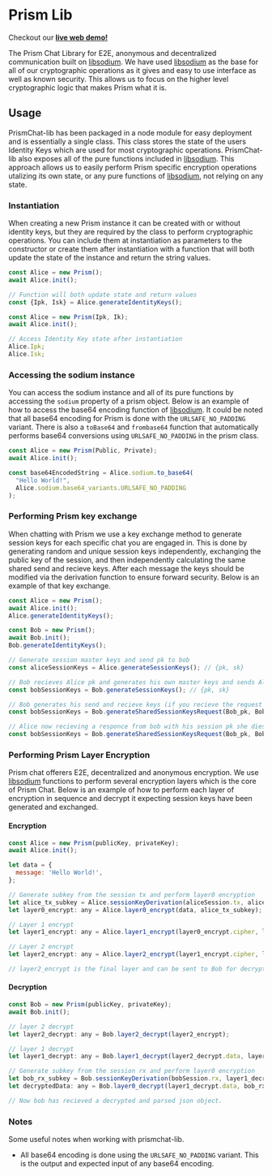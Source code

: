 # Prism Lib

Checkout our **[live web demo!](https://app-demo.prism.chat/)**

The Prism Chat Library for E2E, anonymous and decentralized communication built on [libsodium](https://doc.libsodium.org/). We have used [libsodium](https://doc.libsodium.org/) as the base for all of our cryptographic operations as it gives and easy to use interface as well as known security. This allows us to focus on the higher level cryptographic logic that makes Prism what it is.

## Usage

PrismChat-lib has been packaged in a node module for easy deployment and is essentially a single class. This class stores the state of the users Identity Keys which are used for most cryptographic operations. PrismChat-lib also exposes all of the pure functions included in [libsodium](https://doc.libsodium.org/). This approach allows us to easily perform Prism specific encryption operations utalizing its own state, or any pure functions of [libsodium](https://doc.libsodium.org/), not relying on any state.

### Instantiation

When creating a new Prism instance it can be created with or without identity keys, but they are required by the class to perform cryptographic operations. You can include them at instantiation as parameters to the constructor or create them after instantiation with a function that will both update the state of the instance and return the string values.

``` javascript
const Alice = new Prism();
await Alice.init();

// Function will both update state and return values
const {Ipk, Isk} = Alice.generateIdentityKeys(); 
```

``` javascript
const Alice = new Prism(Ipk, Ik);
await Alice.init();

// Access Identity Key state after instantiation
Alice.Ipk;
Alice.Isk;
```

### Accessing the sodium instance

You can access the sodium instance and all of its pure functions by accessing the ```sodium``` property of a prism object. Below is an example of how to access the base64 encoding function of [libsodium](https://doc.libsodium.org/). It could be noted that all base64 encoding for Prism is done with the ```URLSAFE_NO_PADDING``` variant. There is also a `toBase64` and `frombase64` function that automatically performs base64 conversions using `URLSAFE_NO_PADDING` in the prism class.

``` javascript
const Alice = new Prism(Public, Private);
await Alice.init();

const base64EncodedString = Alice.sodium.to_base64(
  "Hello World!",
  Alice.sodium.base64_variants.URLSAFE_NO_PADDING
);
```

### Performing Prism key exchange

When chatting with Prism we use a key exchange method to generate session keys for each specific chat you are engaged in. This is done by generating random and unique session keys independently, exchanging the public key of the session, and then independently calculating the same shared send and recieve keys. After each message the keys should be modified via the derivation function to ensure forward security. Below is an example of that key exchange.

``` javascript
const Alice = new Prism();
await Alice.init();
Alice.generateIdentityKeys();

const Bob = new Prism();
await Bob.init();
Bob.generateIdentityKeys();

// Generate session master keys and send pk to bob
const aliceSessionKeys = Alice.generateSessionKeys(); // {pk, sk}

// Bob recieves Alice pk and generates his own master keys and sends Alice his pk
const bobSessionKeys = Bob.generateSessionKeys(); // {pk, sk}

// Bob generates his send and recieve keys (if you recieve the request you use the generateSharedSessionKeysRequest method)
const bobSessionKeys = Bob.generateSharedSessionKeysRequest(Bob_pk, Bob_sk, Alice_pk); // {rx, tx}

// Alice now recieving a responce from bob with his session pk she dies the same (if you made the initial request and recieve a responce use the generateSharedSessionKeysResponse method)
const bobSessionKeys = Bob.generateSharedSessionKeysRequest(Bob_pk, Bob_sk, Alice_pk); // {rx, tx}
```

### Performing Prism Layer Encryption

Prism chat offerers E2E, decentralized and anonymous encryption. We use [libsodium](https://doc.libsodium.org/) functions to perform several encryption layers which is the core of Prism Chat. Below is an example of how to perform each layer of encryption in sequence and decrypt it expecting session keys have been generated and exchanged.

#### Encryption

``` javascript
const Alice = new Prism(publicKey, privateKey);
await Alice.init();

let data = {
  message: 'Hello World!',
};

// Generate subkey from the session tx and perform layer0 encryption
let alice_tx_subkey = Alice.sessionKeyDerivation(aliceSession.tx, aliceSession.cnt);
let layer0_encrypt: any = Alice.layer0_encrypt(data, alice_tx_subkey);

// Layer 1 encrypt
let layer1_encrypt: any = Alice.layer1_encrypt(layer0_encrypt.cipher, layer0_encrypt.nonce, Bob.Ipk, "m", aliceSession.cnt);

// Layer 2 encrypt
let layer2_encrypt: any = Alice.layer2_encrypt(layer1_encrypt.cipher, layer1_encrypt.nonce, Bob.Ipk);

// layer2_encrypt is the final layer and can be sent to Bob for decryption now.
```

#### Decryption

``` javascript
const Bob = new Prism(publicKey, privateKey);
await Bob.init();

// layer 2 decrypt
let layer2_decrypt: any = Bob.layer2_decrypt(layer2_encrypt);

// layer 1 decrypt
let layer1_decrypt: any = Bob.layer1_decrypt(layer2_decrypt.data, layer2_decrypt.nonce, Alice.Ipk);

// Generate subkey from the session rx and perform layer0 encryption
let bob_rx_subkey = Bob.sessionKeyDerivation(bobSession.rx, layer1_decrypt.cnt);
let decryptedData: any = Bob.layer0_decrypt(layer1_decrypt.data, bob_rx_subkey, layer1_decrypt.nonce);

// Now bob has recieved a decrypted and parsed json object.
```

### Notes

Some useful notes when working with prismchat-lib.

* All base64 encoding is done using the ```URLSAFE_NO_PADDING``` variant. This is the output and expected input of any base64 encoding.
